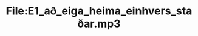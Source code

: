 ---
title: File:E1_að_eiga_heima_einhvers_staðar.mp3
recording of: að eiga heima einhvers staðar
reading speed: slow
speaker: E
license: CC0
---
